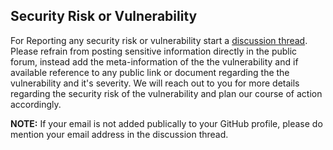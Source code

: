 ## Security Risk or Vulnerability

For Reporting any security risk or vulnerability start a [discussion thread](https://github.com/Progyan1997/Operational-Transformation/discussions). Please refrain from posting sensitive information directly in the public forum, instead add the meta-information of the the vulnerability and if available reference to any public link or document regarding the the vulnerability and it's severity. We will reach out to you for more details regarding the security risk of the vulnerability and plan our course of action accordingly.

**NOTE:** If your email is not added publically to your GitHub profile, please do mention your email address in the discussion thread.
